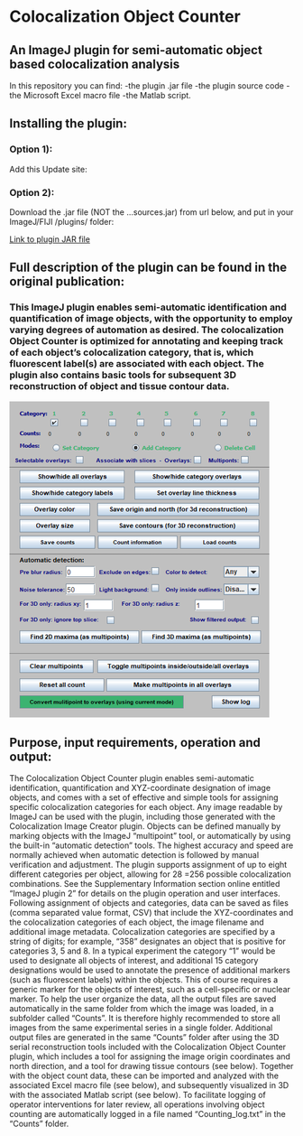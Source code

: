 # Colocalization Object Counter
## An ImageJ plugin for semi-automatic object based colocalization analysis

In this repository you can find:
-the plugin .jar file
-the plugin source code
-the Microsoft Excel macro file
-the Matlab script.

## Installing the plugin:
### Option 1): 
Add this Update site:

### Option 2):
Download the .jar file (NOT the ...sources.jar) from url below, and put in your ImageJ/FIJI /plugins/ folder:

[Link to plugin JAR file](https://github.com/Anders-Lunde/Colocalization_Object_Counter/tree/master/target)

## Full description of the plugin can be found in the original publication:

### This ImageJ plugin enables semi-automatic identification and quantification of image objects, with the opportunity to employ varying degrees of automation as desired. The  colocalization Object Counter is optimized for annotating and keeping track of each object’s colocalization category, that is, which fluorescent label(s) are associated with each object. The plugin also contains basic tools for subsequent 3D reconstruction of object and tissue contour data. 

![alt text](https://github.com/Anders-Lunde/Colocalization_Object_Counter/blob/master/Colocalization%20Object%20Counter%20menu.png "Colocalization Object Counter menu")

## Purpose, input requirements, operation and output:

The Colocalization Object Counter plugin enables semi-automatic identification, quantification and
XYZ-coordinate designation of image objects, and comes with a set of effective and simple tools for
assigning specific colocalization categories for each object.
Any image readable by ImageJ can be used with the plugin, including those generated with the
Colocalization Image Creator plugin. Objects can be defined manually by marking objects with the
ImageJ “multipoint” tool, or automatically by using the built-in “automatic detection” tools. The
highest accuracy and speed are normally achieved when automatic detection is followed by manual
verification and adjustment. The plugin supports assignment of up to eight different categories per
object, allowing for 28
=256 possible colocalization combinations. See the Supplementary
Information section online entitled “ImageJ plugin 2” for details on the plugin operation and user
interfaces.
Following assignment of objects and categories, data can be saved as files (comma separated value
format, CSV) that include the XYZ-coordinates and the colocalization categories of each object, the
image filename and additional image metadata. Colocalization categories are specified by a string of
digits; for example, “358” designates an object that is positive for categories 3, 5 and 8. In a typical
experiment the category “1” would be used to designate all objects of interest, and additional 
15
category designations would be used to annotate the presence of additional markers (such as
fluorescent labels) within the objects. This of course requires a generic marker for the objects of
interest, such as a cell-specific or nuclear marker. To help the user organize the data, all the output
files are saved automatically in the same folder from which the image was loaded, in a subfolder
called “Counts”. It is therefore highly recommended to store all images from the same experimental
series in a single folder. Additional output files are generated in the same “Counts” folder after using
the 3D serial reconstruction tools included with the Colocalization Object Counter plugin, which
includes a tool for assigning the image origin coordinates and north direction, and a tool for drawing
tissue contours (see below). Together with the object count data, these can be imported and
analyzed with the associated Excel macro file (see below), and subsequently visualized in 3D with
the associated Matlab script (see below). To facilitate logging of operator interventions for later
review, all operations involving object counting are automatically logged in a file named
“Counting_log.txt” in the “Counts” folder. 

